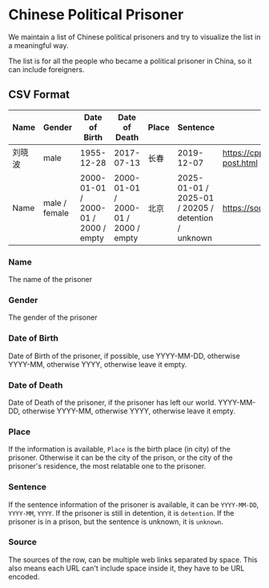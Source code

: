 # Chinese Political Prisoner

We maintain a list of Chinese political prisoners and try to visualize the list in a meaningful way.

The list is for all the people who became a political prisoner in China, so it can include foreigners.

## CSV Format

| Name | Gender | Date of Birth | Date of Death | Place | Sentence | Source |
| --- | --- | --- | --- | --- | --- | --- |
| 刘晓波 | male | 1955-12-28 | 2017-07-13 | 长春 | 2019-12-07 | https://cppc1989.blogspot.com/2014/02/blog-post.html |
| Name | male / female | 2000-01-01 / 2000-01 / 2000 / empty | 2000-01-01 / 2000-01 / 2000 / empty | 北京 | 2025-01-01 / 2025-01 / 20205 / detention / unknown | https://source1.com https://source2.com


### Name

The name of the prisoner

### Gender

The gender of the prisoner

### Date of Birth

Date of Birth of the prisoner, if possible, use YYYY-MM-DD, otherwise YYYY-MM, otherwise YYYY, otherwise leave it empty.

### Date of Death

Date of Death of the prisoner, if the prisoner has left our world. YYYY-MM-DD, otherwise YYYY-MM, otherwise YYYY, otherwise leave it empty.

### Place

If the information is available, `Place` is the birth place (in city) of the prisoner. Otherwise it can be the city of the prison, or the city of the prisoner's residence, the most relatable one to the prisoner.

### Sentence

If the sentence information of the prisoner is available, it can be `YYYY-MM-DD`, `YYYY-MM`, `YYYY`. If the prisoner is still in detention, it is `detention`. If the prisoner is in a prison, but the sentence is unknown, it is `unknown`.

### Source

The sources of the row, can be multiple web links separated by space. This also means each URL can't include space inside it, they have to be URL encoded.